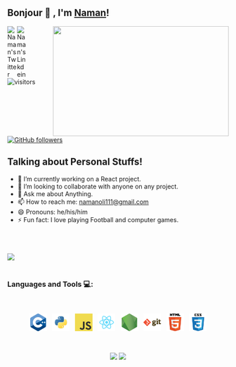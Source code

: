 ## Bonjour 👋 , I'm [Naman](https://namanoli.me/)!

<img src='https://cdn.dribbble.com/users/1162077/screenshots/5403918/focus-animation.gif' align='right'  height="250" width="400">

<a href="https://twitter.com/Oli_Naman">
  <img align="left" alt="Naman's Twitter" width="22px" src="https://cdn.jsdelivr.net/npm/simple-icons@v3/icons/twitter.svg" />
</a>
<a href="https://www.linkedin.com/in/naman-oli-01627518b/">
  <img align="left" alt="Naman's Linkdein" width="22px" src="https://cdn.jsdelivr.net/npm/simple-icons@v3/icons/linkedin.svg" />
</a>




![visitors](https://visitor-badge.laobi.icu/badge?page_id=NamanOli.NamanOli)
[![GitHub followers](https://img.shields.io/github/followers/NamanOli.svg?style=social&label=Follow)](https://github.com/NamanOli?tab=followers)


 
## Talking about Personal Stuffs!



- 🔭 I’m currently working on a React project.
- 👯 I’m looking to collaborate with anyone on any project.
- 💬 Ask me about Anything.
- 📫 How to reach me: namanoli111@gmail.com
- 😄 Pronouns: he/his/him
- ⚡ Fun fact: I love playing Football and computer games.

<br/>


<br>

  <img src="https://activity-graph.herokuapp.com/graph?username=NamanOli&theme=calm&bg_color=00000000&color=878787&line=4c8ed9&point=00000000&area=true&hide_border=true"><br><br>

### Languages and Tools 💻:
<br/>
<p align="center">
<code><img src="https://raw.githubusercontent.com/github/explore/80688e429a7d4ef2fca1e82350fe8e3517d3494d/topics/cpp/cpp.png" alt="C++" height="40"style="vertical-align:top;
margin:4px"></code>
<code><img src="https://raw.githubusercontent.com/github/explore/80688e429a7d4ef2fca1e82350fe8e3517d3494d/topics/python/python.png" alt="Python" height="40" style="vertical-align:top; margin:4px"></code>
<code><img src="https://raw.githubusercontent.com/github/explore/80688e429a7d4ef2fca1e82350fe8e3517d3494d/topics/javascript/javascript.png" alt="Javascript" height="40" style="vertical-align:top; margin:4px"></code>
<code><img src="https://raw.githubusercontent.com/github/explore/80688e429a7d4ef2fca1e82350fe8e3517d3494d/topics/react/react.png" alt="React" height="40" style="vertical-align:top;margin:4px"></code>
<code><img src="https://raw.githubusercontent.com/github/explore/80688e429a7d4ef2fca1e82350fe8e3517d3494d/topics/nodejs/nodejs.png" alt="NodeJS" height="40" style="vertical-align:top; margin:4px"></code>
<code><img src="https://raw.githubusercontent.com/github/explore/80688e429a7d4ef2fca1e82350fe8e3517d3494d/topics/git/git.png" alt="Git" height="40" style="vertical-align:top; margin:4px"></code>
<code><img  src="https://raw.githubusercontent.com/github/explore/80688e429a7d4ef2fca1e82350fe8e3517d3494d/topics/html/html.png" alt="Html" height="40" style="vertical-align:top; margin:4px"></code>
<code><img  src="https://raw.githubusercontent.com/github/explore/80688e429a7d4ef2fca1e82350fe8e3517d3494d/topics/css/css.png" alt="CSS" height="40" style="vertical-align:top; margin:4px"></code>



</p>

<br/>

<p align="center">
	
  <img width="48%" src="https://github-readme-stats.vercel.app/api?username=NamanOli&show_icons=true&theme=calm" />
  <img width="48%" src="https://github-readme-streak-stats.herokuapp.com/?user=NamanOli&theme=calm" />
</p>

